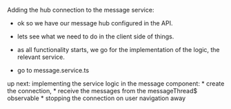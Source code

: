 Adding the hub connection to the message service:

* ok so we have our message hub configured in the API.
* lets see what we need to do in the client side of things.

* as all functionality starts, we go for the implementation of the logic, the relevant service.
* go to message.service.ts 

up next: implementing the service logic in the message component:
    * create the connection,
    * receive the messages from the messageThread$ observable
    * stopping the connection on user navigation away